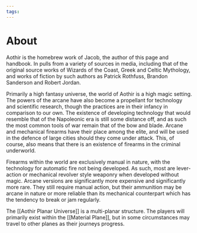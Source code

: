 ```yaml
---
tags:
---
```

# About
Aothir is the homebrew work of Jacob, the author of this page and handbook. In pulls from a variety of sources in media, including that of the original source works of Wizards of the Coast, Greek and Celtic Mythology, and works of fiction by such authors as Patrick Rothfuss, Brandon Sanderson and Robert Jordan.

Primarily a high fantasy universe, the world of Aothir is a high magic setting. The powers of the arcane have also become a propellant for technology and scientific research, though the practices are in their infancy in comparison to our own. The existence of developing technology that would resemble that of the Napoleonic era is still some distance off, and as such the most common tools of war remain that of the bow and blade. Arcane and mechanical firearms have their place among the elite, and will be used in the defence of large cities should they come under attack. This, of course, also means that there is an existence of firearms in the criminal underworld.

Firearms within the world are exclusively manual in nature, with the technology for automatic fire not being developed. As such, most are lever-action or mechanical revolver style weaponry when developed without magic. Arcane versions are significantly more expensive and significantly more rare. They still require manual action, but their ammunition may be arcane in nature or more reliable than its mechanical counterpart which has the tendency to break or jam regularly.

The [[Aothir Planar Universe]] is a multi-planar structure. The players will primarily exist within the [[Material Plane]], but in some circumstances may travel to other planes as their journeys progress.